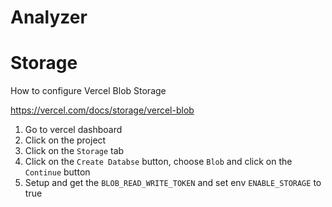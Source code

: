 # Analyzer

# Storage

How to configure Vercel Blob Storage

https://vercel.com/docs/storage/vercel-blob

1. Go to vercel dashboard
2. Click on the project
3. Click on the `Storage` tab
4. Click on the `Create Databse` button, choose `Blob` and click on the `Continue` button
5. Setup and get the `BLOB_READ_WRITE_TOKEN` and set env `ENABLE_STORAGE` to true
